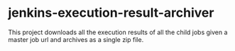 # jenkins-execution-result-archiver
 This project downloads all the execution results of all the child jobs given a master job url and archives as a single zip file.

